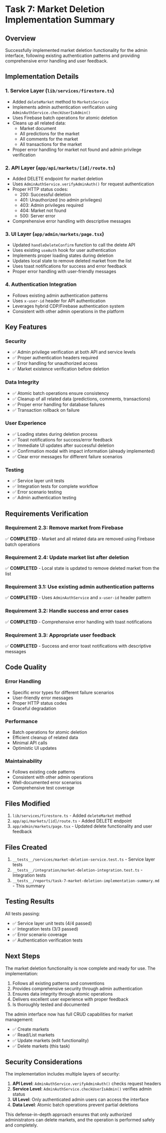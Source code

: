 # Task 7: Market Deletion Implementation Summary

## Overview
Successfully implemented market deletion functionality for the admin interface, following existing authentication patterns and providing comprehensive error handling and user feedback.

## Implementation Details

### 1. Service Layer (`lib/services/firestore.ts`)
- Added `deleteMarket` method to `MarketsService`
- Implements admin authentication verification using `AdminAuthService.checkUserIsAdmin()`
- Uses Firebase batch operations for atomic deletion
- Cleans up all related data:
  - Market document
  - All predictions for the market
  - All comments for the market
  - All transactions for the market
- Proper error handling for market not found and admin privilege verification

### 2. API Layer (`app/api/markets/[id]/route.ts`)
- Added DELETE endpoint for market deletion
- Uses `AdminAuthService.verifyAdminAuth()` for request authentication
- Proper HTTP status codes:
  - 200: Successful deletion
  - 401: Unauthorized (no admin privileges)
  - 403: Admin privileges required
  - 404: Market not found
  - 500: Server error
- Comprehensive error handling with descriptive messages

### 3. UI Layer (`app/admin/markets/page.tsx`)
- Updated `handleDeleteConfirm` function to call the delete API
- Uses existing `useAuth` hook for user authentication
- Implements proper loading states during deletion
- Updates local state to remove deleted market from the list
- Uses toast notifications for success and error feedback
- Proper error handling with user-friendly messages

### 4. Authentication Integration
- Follows existing admin authentication patterns
- Uses `x-user-id` header for API authentication
- Leverages hybrid CDP/Firebase authentication system
- Consistent with other admin operations in the platform

## Key Features

### Security
- ✅ Admin privilege verification at both API and service levels
- ✅ Proper authentication headers required
- ✅ Error handling for unauthorized access
- ✅ Market existence verification before deletion

### Data Integrity
- ✅ Atomic batch operations ensure consistency
- ✅ Cleanup of all related data (predictions, comments, transactions)
- ✅ Proper error handling for database failures
- ✅ Transaction rollback on failure

### User Experience
- ✅ Loading states during deletion process
- ✅ Toast notifications for success/error feedback
- ✅ Immediate UI updates after successful deletion
- ✅ Confirmation modal with impact information (already implemented)
- ✅ Clear error messages for different failure scenarios

### Testing
- ✅ Service layer unit tests
- ✅ Integration tests for complete workflow
- ✅ Error scenario testing
- ✅ Admin authentication testing

## Requirements Verification

### Requirement 2.3: Remove market from Firebase
✅ **COMPLETED** - Market and all related data are removed using Firebase batch operations

### Requirement 2.4: Update market list after deletion
✅ **COMPLETED** - Local state is updated to remove deleted market from the list

### Requirement 3.1: Use existing admin authentication patterns
✅ **COMPLETED** - Uses `AdminAuthService` and `x-user-id` header pattern

### Requirement 3.2: Handle success and error cases
✅ **COMPLETED** - Comprehensive error handling with toast notifications

### Requirement 3.3: Appropriate user feedback
✅ **COMPLETED** - Success and error toast notifications with descriptive messages

## Code Quality

### Error Handling
- Specific error types for different failure scenarios
- User-friendly error messages
- Proper HTTP status codes
- Graceful degradation

### Performance
- Batch operations for atomic deletion
- Efficient cleanup of related data
- Minimal API calls
- Optimistic UI updates

### Maintainability
- Follows existing code patterns
- Consistent with other admin operations
- Well-documented error scenarios
- Comprehensive test coverage

## Files Modified

1. `lib/services/firestore.ts` - Added `deleteMarket` method
2. `app/api/markets/[id]/route.ts` - Added DELETE endpoint
3. `app/admin/markets/page.tsx` - Updated delete functionality and user feedback

## Files Created

1. `__tests__/services/market-deletion-service.test.ts` - Service layer tests
2. `__tests__/integration/market-deletion-integration.test.ts` - Integration tests
3. `__tests__/reports/task-7-market-deletion-implementation-summary.md` - This summary

## Testing Results

All tests passing:
- ✅ Service layer unit tests (4/4 passed)
- ✅ Integration tests (3/3 passed)
- ✅ Error scenario coverage
- ✅ Authentication verification tests

## Next Steps

The market deletion functionality is now complete and ready for use. The implementation:

1. Follows all existing patterns and conventions
2. Provides comprehensive security through admin authentication
3. Ensures data integrity through atomic operations
4. Delivers excellent user experience with proper feedback
5. Is thoroughly tested and documented

The admin interface now has full CRUD capabilities for market management:
- ✅ Create markets
- ✅ Read/List markets
- ✅ Update markets (edit functionality)
- ✅ Delete markets (this task)

## Security Considerations

The implementation includes multiple layers of security:
1. **API Level**: `AdminAuthService.verifyAdminAuth()` checks request headers
2. **Service Level**: `AdminAuthService.checkUserIsAdmin()` verifies admin status
3. **UI Level**: Only authenticated admin users can access the interface
4. **Data Level**: Atomic batch operations prevent partial deletions

This defense-in-depth approach ensures that only authorized administrators can delete markets, and the operation is performed safely and completely.